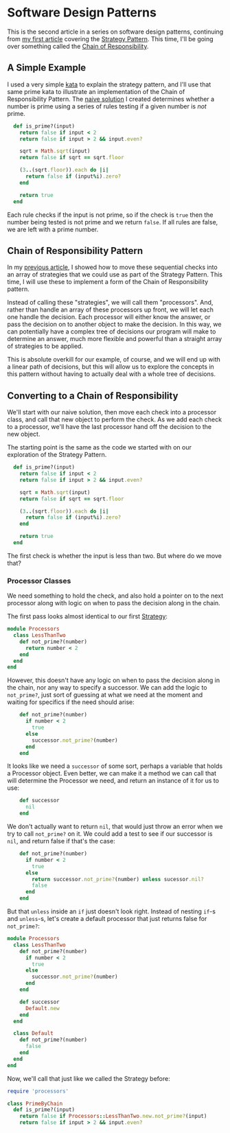 # Software Design Patterns

This is the second article in a series on software design patterns, continuing from [my first article](https://github.com/rwalters/prime_patterns/blob/master/strategy_pattern.md) covering the [Strategy Pattern](http://en.wikipedia.org/wiki/Strategy_pattern). This time, I'll be going over something called the [Chain of Responsibility](http://en.wikipedia.org/wiki/Chain-of-responsibility_pattern).

## A Simple Example

I used a very simple [kata](http://www.codewars.com/) to explain the strategy pattern, and I'll use that same prime kata to illustrate an implementation of the Chain of Responsibility Pattern. The [naive solution](https://github.com/rwalters/prime_patterns/blob/master/lib/prime_naive.rb) I created determines whether a number is prime using a series of rules testing if a given number is _not_ prime.

```ruby
  def is_prime?(input)
    return false if input < 2
    return false if input > 2 && input.even?

    sqrt = Math.sqrt(input)
    return false if sqrt == sqrt.floor

    (3..(sqrt.floor)).each do |i|
      return false if (input%i).zero?
    end

    return true
  end
```

Each rule checks if the input is not prime, so if the check is `true` then the number being tested is not prime and we return `false`. If all rules are false, we are left with a prime number.

## Chain of Responsibility Pattern

In my [previous article](https://github.com/rwalters/prime_patterns/blob/master/strategy_pattern.md), I showed how to move these sequential checks into an array of strategies that we could use as part of the Strategy Pattern. This time, I will use these to implement a form of the Chain of Responsibility pattern.

Instead of calling these "strategies", we will call them "processors". And, rather than handle an array of these processors up front, we will let each one handle the decision. Each processor will either know the answer, or pass the decision on to another object to make the decision. In this way, we can potentially have a complex tree of decisions our program will make to determine an answer, much more flexible and powerful than a straight array of strategies to be applied.

This is absolute overkill for our example, of course, and we will end up with a linear path of decisions, but this will allow us to explore the concepts in this pattern without having to actually deal with a whole tree of decisions.

## Converting to a Chain of Responsibility

We'll start with our naive solution, then move each check into a processor class, and call that new object to perform the check. As we add each check to a processor, we'll have the last processor hand off the decision to the new object.

The starting point is the same as the code we started with on our exploration of the Strategy Pattern.

```ruby
  def is_prime?(input)
    return false if input < 2
    return false if input > 2 && input.even?

    sqrt = Math.sqrt(input)
    return false if sqrt == sqrt.floor

    (3..(sqrt.floor)).each do |i|
      return false if (input%i).zero?
    end

    return true
  end
```

The first check is whether the input is less than two. But where do we move that?

### Processor Classes

We need something to hold the check, and also hold a pointer on to the next processor along with logic on when to pass the decision along in the chain.

The first pass looks almost identical to our first [Strategy](https://github.com/rwalters/prime_patterns/blob/master/lib/strategies.rb#L2):

```ruby
module Processors
  class LessThanTwo
    def not_prime?(number)
      return number < 2
    end
  end
end
```

However, this doesn't have any logic on when to pass the decision along in the chain, nor any way to specify a successor. We can add the logic to `not_prime?`, just sort of guessing at what we need at the moment and waiting for specifics if the need should arise:

```ruby
    def not_prime?(number)
      if number < 2
        true
      else
        successor.not_prime?(number)
      end
    end
```

It looks like we need a `successor` of some sort, perhaps a variable that holds a Processor object. Even better, we can make it a method we can call that will determine the Processor we need, and return an instance of it for us to use:

```ruby
    def successor
      nil
    end
```

We don't actually want to return `nil`, that would just throw an error when we try to call `not_prime?` on it. We could add a test to see if our successor is `nil`, and return false if that's the case:

```ruby
    def not_prime?(number)
      if number < 2
        true
      else
        return successor.not_prime?(number) unless sucessor.nil?
        false
      end
    end
```

But that `unless` inside an `if` just doesn't look right. Instead of nesting `if`-s and `unless`-s, let's create a default processor that just returns false for `not_prime?`:

```ruby
module Processors
  class LessThanTwo
    def not_prime?(number)
      if number < 2
        true
      else
        successor.not_prime?(number)
      end
    end

    def successor
      Default.new
    end
  end

  class Default
    def not_prime?(number)
      false
    end
  end
end
```

Now, we'll call that just like we called the Strategy before:

```ruby
require 'processors'

class PrimeByChain
  def is_prime?(input)
    return false if Processors::LessThanTwo.new.not_prime?(input)
    return false if input > 2 && input.even?
```
